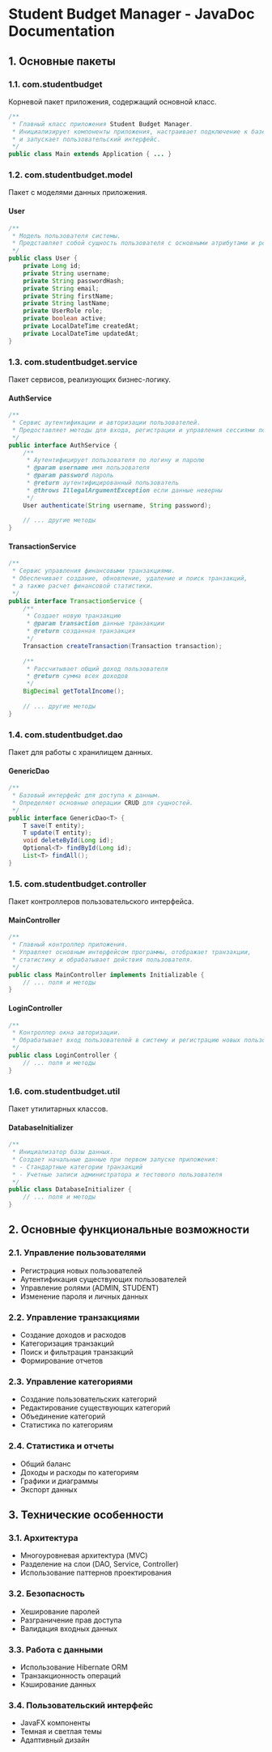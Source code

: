 # Student Budget Manager - JavaDoc Documentation

## 1. Основные пакеты

### 1.1. com.studentbudget
Корневой пакет приложения, содержащий основной класс.

```java
/**
 * Главный класс приложения Student Budget Manager.
 * Инициализирует компоненты приложения, настраивает подключение к базе данных
 * и запускает пользовательский интерфейс.
 */
public class Main extends Application { ... }
```

### 1.2. com.studentbudget.model
Пакет с моделями данных приложения.

#### User
```java
/**
 * Модель пользователя системы.
 * Представляет собой сущность пользователя с основными атрибутами и ролью.
 */
public class User {
    private Long id;
    private String username;
    private String passwordHash;
    private String email;
    private String firstName;
    private String lastName;
    private UserRole role;
    private boolean active;
    private LocalDateTime createdAt;
    private LocalDateTime updatedAt;
}
```

### 1.3. com.studentbudget.service
Пакет сервисов, реализующих бизнес-логику.

#### AuthService
```java
/**
 * Сервис аутентификации и авторизации пользователей.
 * Предоставляет методы для входа, регистрации и управления сессиями пользователей.
 */
public interface AuthService {
    /**
     * Аутентифицирует пользователя по логину и паролю
     * @param username имя пользователя
     * @param password пароль
     * @return аутентифицированный пользователь
     * @throws IllegalArgumentException если данные неверны
     */
    User authenticate(String username, String password);
    
    // ... другие методы
}
```

#### TransactionService
```java
/**
 * Сервис управления финансовыми транзакциями.
 * Обеспечивает создание, обновление, удаление и поиск транзакций,
 * а также расчет финансовой статистики.
 */
public interface TransactionService {
    /**
     * Создает новую транзакцию
     * @param transaction данные транзакции
     * @return созданная транзакция
     */
    Transaction createTransaction(Transaction transaction);
    
    /**
     * Рассчитывает общий доход пользователя
     * @return сумма всех доходов
     */
    BigDecimal getTotalIncome();
    
    // ... другие методы
}
```

### 1.4. com.studentbudget.dao
Пакет для работы с хранилищем данных.

#### GenericDao
```java
/**
 * Базовый интерфейс для доступа к данным.
 * Определяет основные операции CRUD для сущностей.
 */
public interface GenericDao<T> {
    T save(T entity);
    T update(T entity);
    void deleteById(Long id);
    Optional<T> findById(Long id);
    List<T> findAll();
}
```

### 1.5. com.studentbudget.controller
Пакет контроллеров пользовательского интерфейса.

#### MainController
```java
/**
 * Главный контроллер приложения.
 * Управляет основным интерфейсом программы, отображает транзакции,
 * статистику и обрабатывает действия пользователя.
 */
public class MainController implements Initializable {
    // ... поля и методы
}
```

#### LoginController
```java
/**
 * Контроллер окна авторизации.
 * Обрабатывает вход пользователей в систему и регистрацию новых пользователей.
 */
public class LoginController {
    // ... поля и методы
}
```

### 1.6. com.studentbudget.util
Пакет утилитарных классов.

#### DatabaseInitializer
```java
/**
 * Инициализатор базы данных.
 * Создает начальные данные при первом запуске приложения:
 * - Стандартные категории транзакций
 * - Учетные записи администратора и тестового пользователя
 */
public class DatabaseInitializer {
    // ... поля и методы
}
```

## 2. Основные функциональные возможности

### 2.1. Управление пользователями
- Регистрация новых пользователей
- Аутентификация существующих пользователей
- Управление ролями (ADMIN, STUDENT)
- Изменение пароля и личных данных

### 2.2. Управление транзакциями
- Создание доходов и расходов
- Категоризация транзакций
- Поиск и фильтрация транзакций
- Формирование отчетов

### 2.3. Управление категориями
- Создание пользовательских категорий
- Редактирование существующих категорий
- Объединение категорий
- Статистика по категориям

### 2.4. Статистика и отчеты
- Общий баланс
- Доходы и расходы по категориям
- Графики и диаграммы
- Экспорт данных

## 3. Технические особенности

### 3.1. Архитектура
- Многоуровневая архитектура (MVC)
- Разделение на слои (DAO, Service, Controller)
- Использование паттернов проектирования

### 3.2. Безопасность
- Хеширование паролей
- Разграничение прав доступа
- Валидация входных данных

### 3.3. Работа с данными
- Использование Hibernate ORM
- Транзакционность операций
- Кэширование данных

### 3.4. Пользовательский интерфейс
- JavaFX компоненты
- Темная и светлая темы
- Адаптивный дизайн 